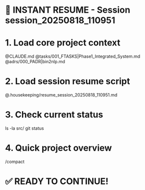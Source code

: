 # 🚀 INSTANT RESUME - Session session_20250818_110951

# 1. Load core project context
@CLAUDE.md
@tasks/001_FTASKS|Phase1_Integrated_System.md
@adrs/000_PADR|bin2nlp.md

# 2. Load session resume script
@.housekeeping/resume_session_20250818_110951.md

# 3. Check current status
ls -la src/
git status

# 4. Quick project overview
/compact

# ✅ READY TO CONTINUE!